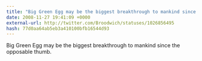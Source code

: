 ```yaml
---
title: "Big Green Egg may be the biggest breakthrough to mankind since the opposable thumb."
date: 2008-11-27 19:41:09 +0000
external-url: http://twitter.com/Broodwich/statuses/1026856495
hash: 77d0aa64ab5eb3a410100bfb16544d93
---
```


Big Green Egg may be the biggest breakthrough to mankind since the opposable thumb.
